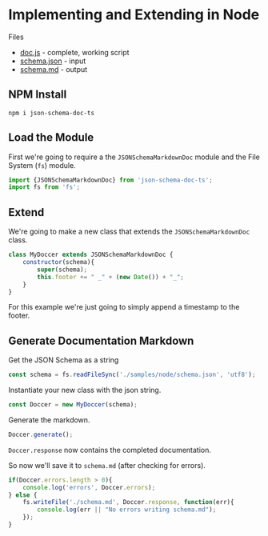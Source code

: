 # Implementing and Extending in Node
Files
 - [doc.js](./doc.js) - complete, working script
 - [schema.json](../schema.json) - input
 - [schema.md](./schema.md) - output
## NPM Install
``` shell
npm i json-schema-doc-ts
```

## Load the Module
First we're going to require a the `JSONSchemaMarkdownDoc` module and the File System (`fs`) module.
``` javascript
import {JSONSchemaMarkdownDoc} from 'json-schema-doc-ts';
import fs from 'fs';
```
## Extend
We're going to make a new class that extends the `JSONSchemaMarkdownDoc` class.
``` javascript
class MyDoccer extends JSONSchemaMarkdownDoc {
    constructor(schema){
        super(schema);
        this.footer += " _" + (new Date()) + "_";
    }
}
```
For this example we're just going to simply append a timestamp to the footer.
## Generate Documentation Markdown
Get the JSON Schema as a string
``` javascript
const schema = fs.readFileSync('./samples/node/schema.json', 'utf8');
```
Instantiate your new class with the json string.
``` javascript
const Doccer = new MyDoccer(schema);
```

Generate the markdown.
``` javascript
Doccer.generate();
```
`Doccer.response` now contains the completed documentation.

So now we'll save it to `schema.md` (after checking for errors).
``` javascript
if(Doccer.errors.length > 0){
    console.log('errors', Doccer.errors);
} else {
    fs.writeFile('./schema.md', Doccer.response, function(err){
        console.log(err || "No errors writing schema.md");
    });
}
```